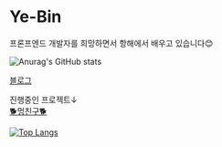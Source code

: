 # Ye-Bin

<!--
**yebin76/yebin76** is a ✨ _special_ ✨ repository because its `README.md` (this file) appears on your GitHub profile.

Here are some ideas to get you started:

- 🔭 I’m currently working on ...
- 🌱 I’m currently learning ...
- 👯 I’m looking to collaborate on ...
- 🤔 I’m looking for help with ...
- 💬 Ask me about ...
- 📫 How to reach me: ...
- 😄 Pronouns: ...
- ⚡ Fun fact: ...
-->

프론프엔드 개발자를 희망하면서 항해에서 배우고 있습니다😊  

![Anurag's GitHub stats](https://github-readme-stats.vercel.app/api?username=yebin76&show_icons=true&theme=jolly)  

 [블로그](https://yebin76.github.io/)  
 
진행중인 프로젝트↓  
[🐕‍멍친구🐕‍](https://mungfriend.com/)

[![Top Langs](https://github-readme-stats.vercel.app/api/top-langs/?username=yebin76)](https://github.com/anuraghazra/github-readme-stats)
